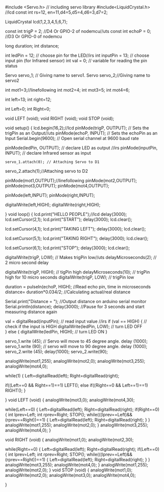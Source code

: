 #include <Servo.h> // including servo library
#include<LiquidCrystal.h> //lcd
const int rs=12, en=11,d4=5,d5=4,d6=3,d7=2;

LiquidCrystal lcd(1,2,3,4,5,6,7);

const int trigP = 2;  //D4 Or GPIO-2 of nodemcu//uts
const int echoP = 0;  //D3 Or GPIO-0 of nodemcu

long duration;
int distance;

int ledPin = 12; // choose pin for the LED//irs
int inputPin = 13; // choose input pin (for Infrared sensor) 
int val = 0; // variable for reading the pin status

Servo servo_1; // Giving name to servo1.
Servo servo_2;//Giving name to servo2

int mot1=3;//linefollowing
int mot2=4;
int mot3=5;
int mot4=6;

int left=13;
int right=12;

int Left=0;
int Right=0;

void LEFT (void);
void RIGHT (void);
void STOP (void);

void setup()
{
  lcd.begin(16,2);//lcd
  pinMode(trigP, OUTPUT);  // Sets the trigPin as an Output//uts
  pinMode(echoP, INPUT);   // Sets the echoPin as an Input
  Serial.begin(9600);      // Open serial channel at 9600 baud rate

   pinMode(ledPin, OUTPUT); // declare LED as output //irs
   pinMode(inputPin, INPUT); // declare Infrared sensor as input

    servo_1.attach(0); // Attaching Servo to D1
  servo_2.attach(1);//Attaching servo to D2

   pinMode(mot1,OUTPUT);//linefollowing
  pinMode(mot2,OUTPUT);
  pinMode(mot3,OUTPUT);
  pinMode(mot4,OUTPUT);

  pinMode(left,INPUT);
  pinMode(right,INPUT);

  digitalWrite(left,HIGH);
  digitalWrite(right,HIGH);
  
}
void loop()
{
  lcd.print("HELLO PEOPLE");//lcd
  delay(3000);
  lcd.setCursor(2,1);
  lcd.print("START");
  delay(3000);
  lcd.clear();

  lcd.setCursor(4,1);
  lcd.print("TAKING LEFT");
  delay(3000);
  lcd.clear();

  lcd.setCursor(5,1);
  lcd.print("TAKING RIGHT");
  delay(3000);
  lcd.clear();

  lcd.setCursor(6,1);
  lcd.print("STOP");
  delay(3000);
  lcd.clear();

  digitalWrite(trigP, LOW);   // Makes trigPin low//uts
  delayMicroseconds(2);       // 2 micro second delay 

  digitalWrite(trigP, HIGH);  // tigPin high
  delayMicroseconds(10);      // trigPin high for 10 micro seconds
  digitalWrite(trigP, LOW);   // trigPin low

  duration = pulseIn(echoP, HIGH);   //Read echo pin, time in microseconds
  distance= duration*0.034/2;        //Calculating actual/real distance

  Serial.print("Distance = ");        //Output distance on arduino serial monitor 
  Serial.println(distance);
  delay(3000);                        //Pause for 3 seconds and start measuring distance again

  
   val = digitalRead(inputPin); // read input value //irs
   if (val == HIGH)
   { // check if the input is HIGH
      digitalWrite(ledPin, LOW); // turn LED OFF   
   } 
   else 
   { 
      digitalWrite(ledPin, HIGH); // turn LED ON 
   }


   servo_1.write (45); // Servo will move to 45 degree angle.
  delay (1000);
  servo_1.write (90);  // servo will move to 90 degree angle.
  delay (1000);
  servo_2.write (45);
  delay(1000);
  servo_2.write(90);
  
   analogWrite(mot1,255);
   analogWrite(mot2,0);
   analogWrite(mot3,255);
   analogWrite(mot4,0);

while(1)
{
  Left=digitalRead(left);
  Right=digitalRead(right);
  
  if((Left==0 && Right==1)==1)
  LEFT();
  else if((Right==0 && Left==1)==1)
  RIGHT();
}

}
void LEFT (void)
{
   analogWrite(mot3,0);
   analogWrite(mot4,30);
   
   
   while(Left==0)
   {
    Left=digitalRead(left);
    Right=digitalRead(right);
    if(Right==0)
    {
      int lprev=Left;
      int rprev=Right;
      STOP();
      while(((lprev==Left)&&(rprev==Right))==1)
      {
         Left=digitalRead(left);
         Right=digitalRead(right);
      }
    }
    analogWrite(mot1,255);
    analogWrite(mot2,0); 
   }
   analogWrite(mot3,255);
   analogWrite(mot4,0);
}

void RIGHT (void)
{
   analogWrite(mot1,0);
   analogWrite(mot2,30);

   while(Right==0)
   {
    Left=digitalRead(left);
    Right=digitalRead(right);
    if(Left==0)
    {
      int lprev=Left;
      int rprev=Right;
     STOP();
      while(((lprev==Left)&&(rprev==Right))==1)
      {
         Left=digitalRead(left);
         Right=digitalRead(right);
      }
    }
    analogWrite(mot3,255);
    analogWrite(mot4,0);
    }
   analogWrite(mot1,255);
   analogWrite(mot2,0);
}
void STOP (void)
{
analogWrite(mot1,0);
analogWrite(mot2,0);
analogWrite(mot3,0);
analogWrite(mot4,0);
  
}
